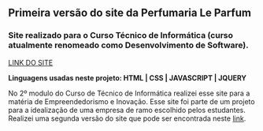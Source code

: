 ## Primeira versão do site da Perfumaria Le Parfum

### Site realizado para o Curso Técnico de Informática (curso atualmente renomeado como Desenvolvimento de Software).
[LINK DO SITE](https://esteves-esta.github.io/)

**Linguagens usadas neste projeto: HTML | CSS | JAVASCRIPT | JQUERY**

No 2º modulo do Curso de Técnico de Informática realizei esse site para a matéria de Empreendedorismo e Inovação. Esse site foi parte de um projeto para a idealização de uma empresa de ramo escolhido pelos estudantes. Realizei uma segunda versão do site que pode ser encontrada neste [link](https://esteves-esta.github.io).

